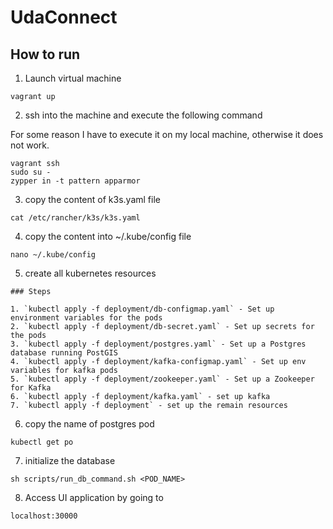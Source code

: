 # UdaConnect

## How to run

1. Launch virtual machine

```shell
vagrant up
```

2. ssh into the machine and execute the following command

For some reason I have to execute it on my local machine, otherwise it does not work.

```shell
vagrant ssh
sudo su -
zypper in -t pattern apparmor
```

3. copy the content of k3s.yaml file

```shell
cat /etc/rancher/k3s/k3s.yaml
```

4. copy the content into ~/.kube/config file

```shell
nano ~/.kube/config
```

5. create all kubernetes resources

```shell
### Steps

1. `kubectl apply -f deployment/db-configmap.yaml` - Set up environment variables for the pods
2. `kubectl apply -f deployment/db-secret.yaml` - Set up secrets for the pods
3. `kubectl apply -f deployment/postgres.yaml` - Set up a Postgres database running PostGIS
4. `kubectl apply -f deployment/kafka-configmap.yaml` - Set up env variables for kafka pods
5. `kubectl apply -f deployment/zookeeper.yaml` - Set up a Zookeeper for Kafka
6. `kubectl apply -f deployment/kafka.yaml` - set up kafka
7. `kubectl apply -f deployment` - set up the remain resources 
```

6. copy the name of postgres pod

```shell
kubectl get po 
```

7. initialize the database

```shell
sh scripts/run_db_command.sh <POD_NAME>
```

8. Access UI application by going to 

```shell
localhost:30000
```